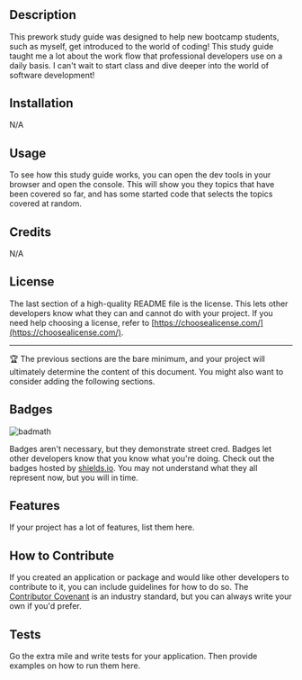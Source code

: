 # <Prework Study Guide>

## Description

This prework study guide was designed to help new bootcamp students, such as myself, get introduced to the world of coding! This study guide taught me a lot about the work flow that professional developers use on a daily basis. I can't wait to start class and dive deeper into the world of software development!



## Installation

N/A

## Usage

To see how this study guide works, you can open the dev tools in your browser and open the console. This will show you they topics that have been covered so far, and has some started code that selects the topics covered at random. 

## Credits

N/A

## License

The last section of a high-quality README file is the license. This lets other developers know what they can and cannot do with your project. If you need help choosing a license, refer to [https://choosealicense.com/](https://choosealicense.com/).

---

🏆 The previous sections are the bare minimum, and your project will ultimately determine the content of this document. You might also want to consider adding the following sections.

## Badges

![badmath](https://img.shields.io/github/languages/top/nielsenjared/badmath)

Badges aren't necessary, but they demonstrate street cred. Badges let other developers know that you know what you're doing. Check out the badges hosted by [shields.io](https://shields.io/). You may not understand what they all represent now, but you will in time.

## Features

If your project has a lot of features, list them here.

## How to Contribute

If you created an application or package and would like other developers to contribute to it, you can include guidelines for how to do so. The [Contributor Covenant](https://www.contributor-covenant.org/) is an industry standard, but you can always write your own if you'd prefer.

## Tests

Go the extra mile and write tests for your application. Then provide examples on how to run them here.
